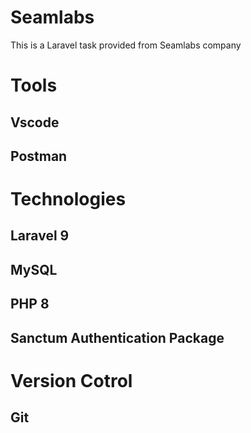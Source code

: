 # Seamlabs
This is a Laravel task provided from Seamlabs company 

# Tools
## Vscode
## Postman

# Technologies
## Laravel 9
## MySQL
## PHP 8
## Sanctum Authentication Package

# Version Cotrol 
## Git

